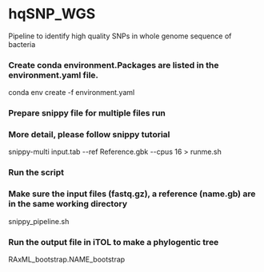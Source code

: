 # hqSNP_WGS
Pipeline to identify high quality SNPs in whole genome sequence of bacteria

### Create conda environment.Packages are listed in the environment.yaml file.

conda env create -f environment.yaml

### Prepare snippy file for multiple files run

### More detail, please follow snippy tutorial

snippy-multi input.tab --ref Reference.gbk --cpus 16 > runme.sh

### Run the script
### Make sure the input files (fastq.gz), a reference (name.gb) are in the same working directory

snippy_pipeline.sh

### Run the output file in iTOL to make a phylogentic tree

RAxML_bootstrap.NAME_bootstrap

